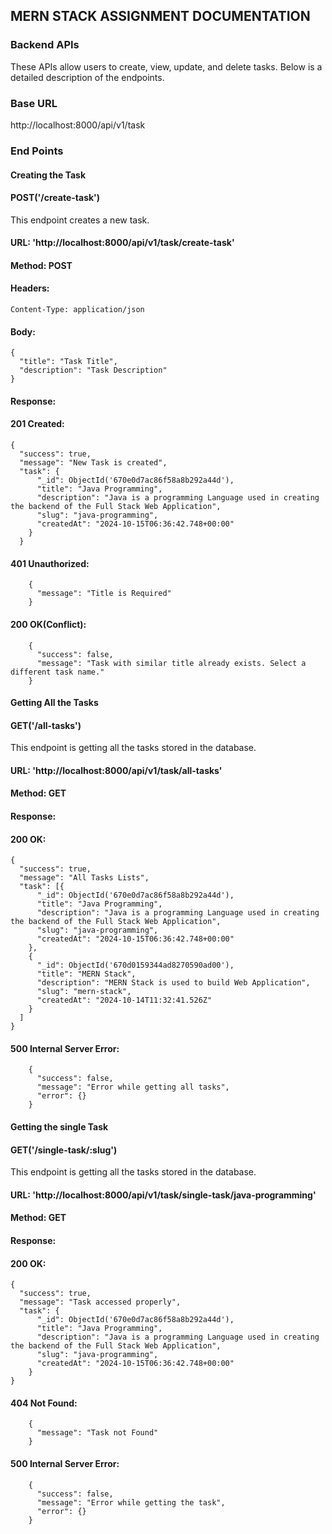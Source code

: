 ## MERN STACK ASSIGNMENT DOCUMENTATION
### Backend APIs
These APIs allow users to create, view, update, and delete tasks. Below is a detailed description of the endpoints.

### Base URL
http://localhost:8000/api/v1/task

### End Points
#### Creating the Task
#### POST('/create-task')
This endpoint creates a new task.
  #### URL: 'http://localhost:8000/api/v1/task/create-task'
  #### Method: POST
  #### Headers:
    Content-Type: application/json
  #### Body:
    {
      "title": "Task Title",
      "description": "Task Description"
    }
  #### Response: 
  #### 201 Created:
    {
      "success": true,
      "message": "New Task is created",
      "task": {
          "_id": ObjectId('670e0d7ac86f58a8b292a44d'),
          "title": "Java Programming",
          "description": "Java is a programming Language used in creating the backend of the Full Stack Web Application",
          "slug": "java-programming",
          "createdAt": "2024-10-15T06:36:42.748+00:00"
        }
      }

  #### 401 Unauthorized:
        {
          "message": "Title is Required"
        }

  #### 200 OK(Conflict):
        {
          "success": false,
          "message": "Task with similar title already exists. Select a different task name."
        }

#### Getting All the Tasks
#### GET('/all-tasks')
This endpoint is getting all the tasks stored in the database.
  #### URL: 'http://localhost:8000/api/v1/task/all-tasks'
  #### Method: GET
  #### Response: 
  #### 200 OK:
    {
      "success": true,
      "message": "All Tasks Lists",
      "task": [{
          "_id": ObjectId('670e0d7ac86f58a8b292a44d'),
          "title": "Java Programming",
          "description": "Java is a programming Language used in creating the backend of the Full Stack Web Application",
          "slug": "java-programming",
          "createdAt": "2024-10-15T06:36:42.748+00:00"
        },
        {
          "_id": ObjectId('670d0159344ad8270590ad00'),
          "title": "MERN Stack",
          "description": "MERN Stack is used to build Web Application",
          "slug": "mern-stack",
          "createdAt": "2024-10-14T11:32:41.526Z"
        }
      ]
    }

  #### 500 Internal Server Error:
        {
          "success": false,
          "message": "Error while getting all tasks",
          "error": {}
        }

#### Getting the single Task
#### GET('/single-task/:slug')
This endpoint is getting all the tasks stored in the database.
  #### URL: 'http://localhost:8000/api/v1/task/single-task/java-programming'
  #### Method: GET
  #### Response: 
  #### 200 OK:
    {
      "success": true,
      "message": "Task accessed properly",
      "task": {
          "_id": ObjectId('670e0d7ac86f58a8b292a44d'),
          "title": "Java Programming",
          "description": "Java is a programming Language used in creating the backend of the Full Stack Web Application",
          "slug": "java-programming",
          "createdAt": "2024-10-15T06:36:42.748+00:00"
        }
    }

   #### 404 Not Found:
        {
          "message": "Task not Found"
        }

  #### 500 Internal Server Error:
        {
          "success": false,
          "message": "Error while getting the task",
          "error": {}
        }



